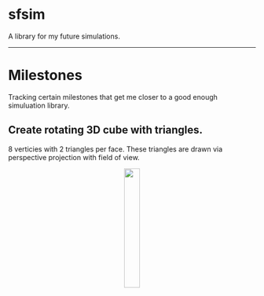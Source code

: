 # sfsim

A library for my future simulations.

--- 
# Milestones

Tracking certain milestones that get me closer to a good enough simuluation library.

## Create rotating 3D cube with triangles.
8 verticies with 2 triangles per face. These triangles are drawn via perspective projection with field of view.
 <p align="center">
   <img src="https://github.com/user-attachments/assets/badebe55-ff11-491e-9842-f8fedcf79563" width="25%" height="25%"/>
</p>

